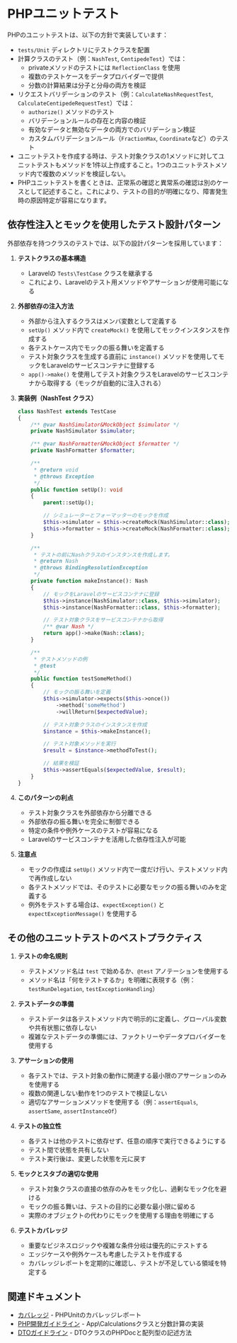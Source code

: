 # PHPユニットテスト

PHPのユニットテストは、以下の方針で実装しています：

- `tests/Unit` ディレクトリにテストクラスを配置
- 計算クラスのテスト（例：`NashTest`, `CentipedeTest`）では：
  - privateメソッドのテストには `ReflectionClass` を使用
  - 複数のテストケースをデータプロバイダーで提供
  - 分数の計算結果は分子と分母の両方を検証
- リクエストバリデーションのテスト（例：`CalculateNashRequestTest`, `CalculateCentipedeRequestTest`）では：
  - `authorize()` メソッドのテスト
  - バリデーションルールの存在と内容の検証
  - 有効なデータと無効なデータの両方でのバリデーション検証
  - カスタムバリデーションルール（`FractionMax`, `Coordinate`など）のテスト
- ユニットテストを作成する時は、テスト対象クラスの1メソッドに対してユニットテストもメソッドを1件以上作成すること。1つのユニットテストメソッド内で複数のメソッドを検証しない。
- PHPユニットテストを書くときは、正常系の確認と異常系の確認は別のケースとして記述すること。これにより、テストの目的が明確になり、障害発生時の原因特定が容易になります。

## 依存性注入とモックを使用したテスト設計パターン

外部依存を持つクラスのテストでは、以下の設計パターンを採用しています：

1. **テストクラスの基本構造**
   - Laravelの `Tests\TestCase` クラスを継承する
   - これにより、Laravelのテスト用メソッドやアサーションが使用可能になる

2. **外部依存の注入方法**
   - 外部から注入するクラスはメンバ変数として定義する
   - `setUp()` メソッド内で `createMock()` を使用してモックインスタンスを作成する
   - 各テストケース内でモックの振る舞いを定義する
   - テスト対象クラスを生成する直前に `instance()` メソッドを使用してモックをLaravelのサービスコンテナに登録する
   - `app()->make()` を使用してテスト対象クラスをLaravelのサービスコンテナから取得する（モックが自動的に注入される）

3. **実装例（NashTest クラス）**
   ```php
   class NashTest extends TestCase
   {
       /** @var NashSimulator&MockObject $simulator */
       private NashSimulator $simulator;

       /** @var NashFormatter&MockObject $formatter */
       private NashFormatter $formatter;

       /**
        * @return void
        * @throws Exception
        */
       public function setUp(): void
       {
           parent::setUp();

           // シミュレーターとフォーマッターのモックを作成
           $this->simulator = $this->createMock(NashSimulator::class);
           $this->formatter = $this->createMock(NashFormatter::class);
       }

       /**
        * テストの前にNashクラスのインスタンスを作成します。
        * @return Nash
        * @throws BindingResolutionException
        */
       private function makeInstance(): Nash
       {
           // モックをLaravelのサービスコンテナに登録
           $this->instance(NashSimulator::class, $this->simulator);
           $this->instance(NashFormatter::class, $this->formatter);

           // テスト対象クラスをサービスコンテナから取得
           /** @var Nash */
           return app()->make(Nash::class);
       }

       /**
        * テストメソッドの例
        * @test
        */
       public function testSomeMethod()
       {
           // モックの振る舞いを定義
           $this->simulator->expects($this->once())
               ->method('someMethod')
               ->willReturn($expectedValue);

           // テスト対象クラスのインスタンスを作成
           $instance = $this->makeInstance();

           // テスト対象メソッドを実行
           $result = $instance->methodToTest();

           // 結果を検証
           $this->assertEquals($expectedValue, $result);
       }
   }
   ```

4. **このパターンの利点**
   - テスト対象クラスを外部依存から分離できる
   - 外部依存の振る舞いを完全に制御できる
   - 特定の条件や例外ケースのテストが容易になる
   - Laravelのサービスコンテナを活用した依存性注入が可能

5. **注意点**
   - モックの作成は `setUp()` メソッド内で一度だけ行い、テストメソッド内で再作成しない
   - 各テストメソッドでは、そのテストに必要なモックの振る舞いのみを定義する
   - 例外をテストする場合は、`expectException()` と `expectExceptionMessage()` を使用する

## その他のユニットテストのベストプラクティス

1. **テストの命名規則**
   - テストメソッド名は `test` で始めるか、`@test` アノテーションを使用する
   - メソッド名は「何をテストするか」を明確に表現する（例：`testRunDelegation`, `testExceptionHandling`）

2. **テストデータの準備**
   - テストデータは各テストメソッド内で明示的に定義し、グローバル変数や共有状態に依存しない
   - 複雑なテストデータの準備には、ファクトリーやデータプロバイダーを使用する

3. **アサーションの使用**
   - 各テストでは、テスト対象の動作に関連する最小限のアサーションのみを使用する
   - 複数の関連しない動作を1つのテストで検証しない
   - 適切なアサーションメソッドを使用する（例：`assertEquals`, `assertSame`, `assertInstanceOf`）

4. **テストの独立性**
   - 各テストは他のテストに依存せず、任意の順序で実行できるようにする
   - テスト間で状態を共有しない
   - テスト実行後は、変更した状態を元に戻す

5. **モックとスタブの適切な使用**
   - テスト対象クラスの直接の依存のみをモック化し、過剰なモック化を避ける
   - モックの振る舞いは、テストの目的に必要な最小限に留める
   - 実際のオブジェクトの代わりにモックを使用する理由を明確にする

6. **テストカバレッジ**
   - 重要なビジネスロジックや複雑な条件分岐は優先的にテストする
   - エッジケースや例外ケースも考慮したテストを作成する
   - カバレッジレポートを定期的に確認し、テストが不足している領域を特定する

## 関連ドキュメント

- [カバレッジ](coverage.md) - PHPUnitのカバレッジレポート
- [PHP開発ガイドライン](../php-guidelines.md) - App\Calculationsクラスと分数計算の実装
- [DTOガイドライン](../dto/dto-guidelines.md) - DTOクラスのPHPDocと配列型の記述方法